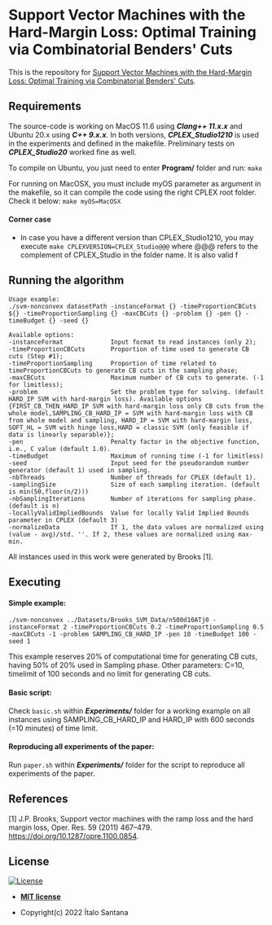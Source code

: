 
# Support Vector Machines with the Hard-Margin Loss: Optimal Training via Combinatorial Benders' Cuts

This is the repository for [Support Vector Machines with the Hard-Margin Loss: Optimal Training via Combinatorial Benders' Cuts]().

## Requirements

The source-code is working on MacOS 11.6 using ***Clang++ 11.x.x*** and  Ubuntu 20.x using ***C++ 9.x.x***.
In both versions, ***CPLEX_Studio1210*** is used in the experiments and defined in the makefile. Preliminary tests on ***CPLEX_Studio20*** worked fine as well.

To compile on Ubuntu, you just need to enter **Program/** folder and run:
`make`

For running on MacOSX, you must include myOS parameter as argument in the makefile, so it can compile the code using the right CPLEX root folder. Check it below:
`make myOS=MacOSX` 

#### Corner case
* In case you have a different version than CPLEX_Studio1210, you may execute
`make CPLEXVERSION=CPLEX_Studio@@@` where @@@ refers to the complement of CPLEX_Studio in the folder name. It is also valid f

## Running the algorithm

```
Usage example:
./svm-nonconvex datasetPath -instanceFormat {} -timeProportionCBCuts ${} -timeProportionSampling {} -maxCBCuts {} -problem {} -pen {} -timeBudget {} -seed {}

Available options:
-instanceFormat				Input format to read instances (only 2);
-timeProportionCBCuts  		Proportion of time used to generate CB cuts (Step #1);
-timeProportionSampling 	Proportion of time related to timeProportionCBCuts to generate CB cuts in the sampling phase;
-maxCBCuts 					Maximum number of CB cuts to generate. (-1 for limitless);
-problem 					Set the problem type for solving. (default HARD_IP SVM with hard-margin loss). Available options {FIRST_CB_THEN_HARD_IP SVM with hard-margin loss only CB cuts from the whole model,SAMPLING_CB_HARD_IP = SVM with hard-margin loss with CB from whole model and sampling, HARD_IP = SVM with hard-margin loss, SOFT_HL = SVM with hinge loss,HARD = classic SVM (only feasible if data is linearly separable)};
-pen 						Penalty factor in the objective function, i.e., C value (default 1.0).
-timeBudget 				Maximum of running time (-1 for limitless)
-seed 						Input seed for the pseudorandom number generator (default 1) used in sampling.
-nbThreads					Number of threads for CPLEX (default 1).
-samplingSize				Size of each sampling iteration. (default is min(50,floor(n/2)))
-nbSamplingIterations		Number of iterations for sampling phase. (default is n)
-locallyValidImpliedBounds  Value for locally Valid Implied Bounds parameter in CPLEX (default 3)
-normalizeData 				If 1, the data values are normalized using (value - avg)/std. ''. If 2, these values are normalized using max-min.
```

All instances used in this work were generated by Brooks [1]. 

## Executing

#### Simple example:
`./svm-nonconvex ../Datasets/Brooks_SVM_Data/n500d10ATj0 -instanceFormat 2 -timeProportionCBCuts 0.2 -timeProportionSampling 0.5 -maxCBCuts -1 -problem SAMPLING_CB_HARD_IP -pen 10 -timeBudget 100 -seed 1`

This example reserves 20% of computational time for generating CB cuts, having 50% of 20% used in Sampling phase. Other parameters: C=10, timelimit of 100 seconds and no limit for generating CB cuts.

#### Basic script:

Check `basic.sh` within ***Experiments/*** folder for a working example on all instances using SAMPLING_CB_HARD_IP and HARD_IP with 600 seconds (=10 minutes) of time limit.


#### Reproducing all experiments of the paper:

Run `paper.sh` within ***Experiments/*** folder for the script to reproduce all experiments of the paper.



## References

[1]  J.P. Brooks, Support vector machines with the ramp loss and the hard margin loss, Oper. Res. 59 (2011) 467–479. https://doi.org/10.1287/opre.1100.0854.

## License 

[![License](http://img.shields.io/:license-mit-blue.svg?style=flat-square)](http://badges.mit-license.org)

  

-  **[MIT license](http://opensource.org/licenses/mit-license.php)**

- Copyright(c) 2022 Ítalo Santana